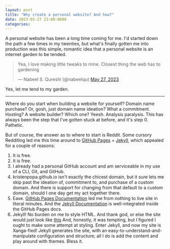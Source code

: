 ```yaml
---
layout: post
title: "Why create a personal website? And how?"
date: 2023-05-27 23:00:0000
categories: 
---
```

A personal website has been a long time coming for me. I'd started down the path a few times in my twenties, but what's finally gotten me into production was this simple, romantic idea that a personal website is an internet garden to be tended.

<blockquote class="twitter-tweet"><p lang="en" dir="ltr">Yea, I love making little tweaks to mine. Closest thing the web has to gardening</p>&mdash; Nabeel S. Qureshi (@nabeelqu) <a href="https://twitter.com/nabeelqu/status/1662503299797643266?ref_src=twsrc%5Etfw">May 27, 2023</a></blockquote> <script async src="https://platform.twitter.com/widgets.js" charset="utf-8"></script>

Yes, let me tend to my garden.

---

Where do you start when building a website for yourself? Domain name purchase? Or, gosh, just domain name ideation? What a commitment. Hosting? A website builder? Which one?
Yeesh. Analysis paralysis. This has always been the step that I've gotten stuck at before, and it's step 0. Pathetic.

But of course, the answer as to where to start is Reddit.
Some cursory Redditing led me this time around to [GitHub Pages][github-pages-docs] + [Jekyll][jekyll-docs], which appealed for a couple of reasons:
1. It is free.
2. It is free.
3. I already had a personal GitHub account and am serviceable in my use of a CLI, Git, and GitHub.
4. kristenpopa.github.io isn't exactly the chicest domain, but it sure lets me skip past the ideation of, commitment to, and purchase of a custom domain. And there is support for changing from that default to a custom domain, should I one day get my act together there.
5. Ease. [GitHub Pages Documentation][github-pages-docs] led me from nothing to live site in literal minutes. And the [Jekyll Documentation][jekyll-docs] is well-integrated inside the GitHub Pages docs.  
6. Jekyll! No burden on me to style HTML. And thank god, or else the site would just look like [this](http://motherfuckingwebsite.com/) And, honestly, it was tempting, but I figured I ought to make some attempt at styling. Enter Jekyll, and now my site is Xanga-fied! Jekyll generates the site, with an easy-to-understand-and-manipulate configuration and structure; all I do is add the content and play around with themes. Bless it. 

[github-pages-docs]: https://docs.github.com/en/pages
[jekyll-docs]: https://jekyllrb.com/docs/